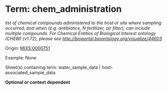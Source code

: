 # Term: chem_administration

*list of chemical compounds administered to the host or site where sampling occurred, and when (e.g. antibiotics, N fertilizer, air filter); can include multiple compounds. For Chemical Entities of Biological Interest ontology (CHEBI) (v1.72), please see http://bioportal.bioontology.org/visualize/44603*

Origin: [MIXS:0000751](https://w3id.org/mixs/0000751)

Example: None

Sheet(s) containing term: water_sample_data | host-associated_sample_data

**Optional or context dependent**